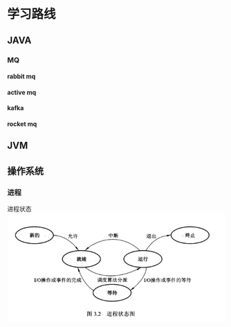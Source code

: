# 学习路线
## JAVA
### MQ
#### rabbit mq

#### active mq

#### kafka

#### rocket mq


## JVM


## 操作系统
### 进程
进程状态
![进程状态](images/1597077401(5).jpg)
